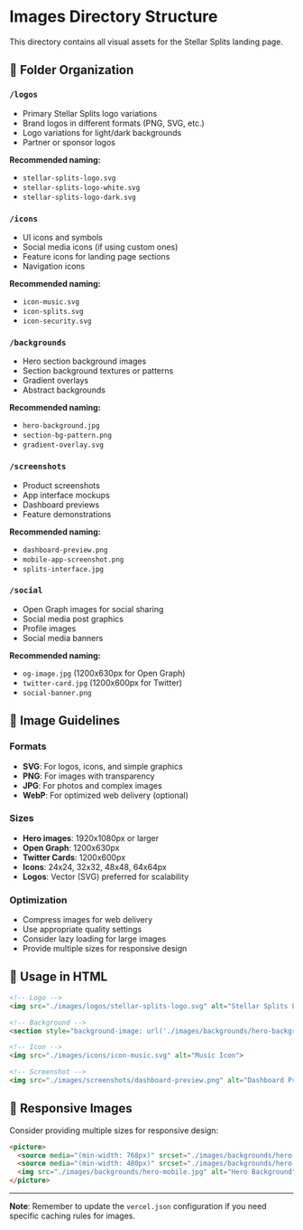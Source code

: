 # Images Directory Structure

This directory contains all visual assets for the Stellar Splits landing page.

## 📁 Folder Organization

### `/logos`
- Primary Stellar Splits logo variations
- Brand logos in different formats (PNG, SVG, etc.)
- Logo variations for light/dark backgrounds
- Partner or sponsor logos

**Recommended naming:**
- `stellar-splits-logo.svg`
- `stellar-splits-logo-white.svg`
- `stellar-splits-logo-dark.svg`

### `/icons`
- UI icons and symbols
- Social media icons (if using custom ones)
- Feature icons for landing page sections
- Navigation icons

**Recommended naming:**
- `icon-music.svg`
- `icon-splits.svg`
- `icon-security.svg`

### `/backgrounds`
- Hero section background images
- Section background textures or patterns
- Gradient overlays
- Abstract backgrounds

**Recommended naming:**
- `hero-background.jpg`
- `section-bg-pattern.png`
- `gradient-overlay.svg`

### `/screenshots`
- Product screenshots
- App interface mockups
- Dashboard previews
- Feature demonstrations

**Recommended naming:**
- `dashboard-preview.png`
- `mobile-app-screenshot.png`
- `splits-interface.jpg`

### `/social`
- Open Graph images for social sharing
- Social media post graphics
- Profile images
- Social media banners

**Recommended naming:**
- `og-image.jpg` (1200x630px for Open Graph)
- `twitter-card.jpg` (1200x600px for Twitter)
- `social-banner.png`

## 🎨 Image Guidelines

### **Formats**
- **SVG**: For logos, icons, and simple graphics
- **PNG**: For images with transparency
- **JPG**: For photos and complex images
- **WebP**: For optimized web delivery (optional)

### **Sizes**
- **Hero images**: 1920x1080px or larger
- **Open Graph**: 1200x630px
- **Twitter Cards**: 1200x600px
- **Icons**: 24x24, 32x32, 48x48, 64x64px
- **Logos**: Vector (SVG) preferred for scalability

### **Optimization**
- Compress images for web delivery
- Use appropriate quality settings
- Consider lazy loading for large images
- Provide multiple sizes for responsive design

## 🔗 Usage in HTML

```html
<!-- Logo -->
<img src="./images/logos/stellar-splits-logo.svg" alt="Stellar Splits Logo">

<!-- Background -->
<section style="background-image: url('./images/backgrounds/hero-background.jpg')">

<!-- Icon -->
<img src="./images/icons/icon-music.svg" alt="Music Icon">

<!-- Screenshot -->
<img src="./images/screenshots/dashboard-preview.png" alt="Dashboard Preview">
```

## 📱 Responsive Images

Consider providing multiple sizes for responsive design:

```html
<picture>
  <source media="(min-width: 768px)" srcset="./images/backgrounds/hero-desktop.jpg">
  <source media="(min-width: 480px)" srcset="./images/backgrounds/hero-tablet.jpg">
  <img src="./images/backgrounds/hero-mobile.jpg" alt="Hero Background">
</picture>
```

---

**Note**: Remember to update the `vercel.json` configuration if you need specific caching rules for images.
